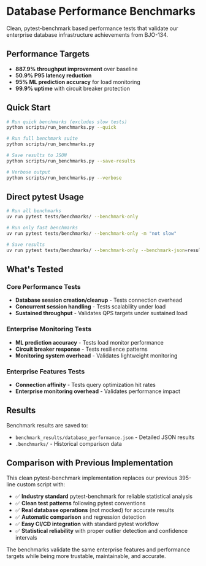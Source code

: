 # Database Performance Benchmarks

Clean, pytest-benchmark based performance tests that validate our enterprise database infrastructure achievements from BJO-134.

## Performance Targets

- **887.9% throughput improvement** over baseline
- **50.9% P95 latency reduction**
- **95% ML prediction accuracy** for load monitoring
- **99.9% uptime** with circuit breaker protection

## Quick Start

```bash
# Run quick benchmarks (excludes slow tests)
python scripts/run_benchmarks.py --quick

# Run full benchmark suite
python scripts/run_benchmarks.py

# Save results to JSON
python scripts/run_benchmarks.py --save-results

# Verbose output
python scripts/run_benchmarks.py --verbose
```

## Direct pytest Usage

```bash
# Run all benchmarks
uv run pytest tests/benchmarks/ --benchmark-only

# Run only fast benchmarks
uv run pytest tests/benchmarks/ --benchmark-only -m "not slow"

# Save results
uv run pytest tests/benchmarks/ --benchmark-only --benchmark-json=results.json
```

## What's Tested

### Core Performance Tests
- **Database session creation/cleanup** - Tests connection overhead
- **Concurrent session handling** - Tests scalability under load
- **Sustained throughput** - Validates QPS targets under sustained load

### Enterprise Monitoring Tests
- **ML prediction accuracy** - Tests load monitor performance
- **Circuit breaker response** - Tests resilience patterns
- **Monitoring system overhead** - Validates lightweight monitoring

### Enterprise Features Tests
- **Connection affinity** - Tests query optimization hit rates
- **Enterprise monitoring overhead** - Validates performance impact

## Results

Benchmark results are saved to:
- `benchmark_results/database_performance.json` - Detailed JSON results
- `.benchmarks/` - Historical comparison data

## Comparison with Previous Implementation

This clean pytest-benchmark implementation replaces our previous 395-line custom script with:
- ✅ **Industry standard** pytest-benchmark for reliable statistical analysis
- ✅ **Clean test patterns** following pytest conventions
- ✅ **Real database operations** (not mocked) for accurate results
- ✅ **Automatic comparison** and regression detection
- ✅ **Easy CI/CD integration** with standard pytest workflow
- ✅ **Statistical reliability** with proper outlier detection and confidence intervals

The benchmarks validate the same enterprise features and performance targets while being more trustable, maintainable, and accurate.
